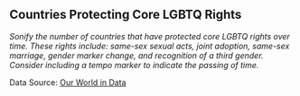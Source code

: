 ## Countries Protecting Core LGBTQ Rights

_Sonify the number of countries that have protected core LGBTQ rights over time. These rights include: same-sex sexual acts, joint adoption, same-sex marriage, gender marker change, and recognition of a third gender. Consider including a tempo marker to indicate the passing of time._


Data Source: [Our World in Data](https://ourworldindata.org/grapher/countries-protecting-core-lgbt-rights)
